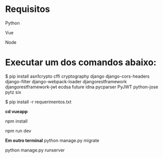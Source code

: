 # Requisitos
Python

Vue

Node



# Executar um dos comandos abaixo: 

$ pip install asn1crypto cffi cryptography django django-cors-headers django-filter django-webpack-loader djangorestframework djangorestframework-jwt ecdsa future idna pycparser PyJWT python-jose pytz six

$ pip install -r requerimentos.txt
 
**cd vueapp**

npm install

npm run dev

**Em outro terminal**
python manage.py migrate

python manage.py runserver
